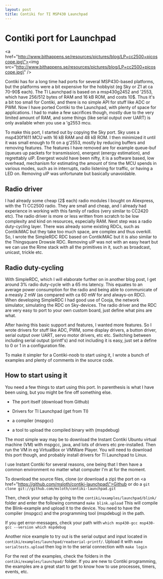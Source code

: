 ```yaml
---
layout: post
title: Contiki for TI MSP430 Launchpad
---
```



# Contiki port for Launchpad


<a href=\"http://www.bithappens.se/resources/pictures/blog/LP+cc2500+picoscope.jpg\"><img src=\"http://www.bithappens.se/resources/pictures/blog/LP+cc2500+picoscope.jpg\" /></a>

Contiki has for a long time had ports for several MSP430-based platforms, but the platforms were a bit expensive for the hobbyist (eg Sky or Z1 at ca 70-90$ each). The TI Launchpad is based on a msp430g2452 and \'2553, which have 256/512 bytes of RAM and 16 kB ROM, and costs 10$. Thus it\'s a bit too small for Contiki, and there is no simple API for stuff like ADC or PWM. Now I have ported Contiki to the Launchpad, with plenty of space for applications. I had to make a few sacrifices though, mostly due to the very limited amount of RAM, and some things (like serial output over UART) is only available when you use a \'g2553 mcu.

<!--more-->
To make this port, I started out by copying the Sky port. Sky uses a msp430f1611 MCU with 16 kB RAM and 48 kB ROM. I then minimized it until it was small enough to fit on a g\'2553, mostly by reducing buffers and removing features. The features I have removed are for example queue-buf (queues up packets for transmission), energest (energy estimation), and regrettably uIP. Energest would have been nifty, it is a software based, low overhead, mechanism for estimating the amount of time the MCU spends in various modes, such as in interrupts, radio listening for traffic, or having a LED on. Removing uIP was unfortunate but basically unavoidable.


## Radio driver

I had already some cheap (2$ each) radio modules I bought on Aliexpress, with the TI CC2500 radio. They are small and cheap, and I already had experience in working with this family of radios (very similar to CC2420 etc). The radio driver is more or less written from scratch to be low complexity and kind on resources, especially RAM. Next step was a radio duty-cycling layer. There was already some existing RDCs, such as ContikiMAC but they take too much space, are complex and thus overkill. So, I wrote the SimpleRDC RDC based on ContikiMAC but it is also similar to the Thingsquare Drowsie RDC. Removing uIP was not with an easy heart but we can use the Rime stack with all the primitives in it, such as broadcast, unicast, trickle etc.


## Radio duty-cycling

With SimpleRDC, which I will elaborate further on in another blog post, I get around 3% radio duty-cycle with a 65 ms latency. This equates to an average power consumption for the radio and being able to communicate of a measly 2 mW (as compared with ca 60 mW for and always-on RDC). When developing SimpleRDC I had good use of Cooja, the network simulator, simulating the RDC on Sky-devices. The radio driver and the RDC are very easy to port to your own custom board, just define what pins are what.

After having this basic support and features, I wanted more features. So I wrote drivers for stuff like ADC, PWM, some display drivers, a button driver, serial output over UART, servo motor drivers, etc etc. Switching between including serial output (printf\'s) and not including it is easy, just set a define to 0 or 1 in a configuration file.

To make it simpler for a Contiki-noob to start using it, I wrote a bunch of examples and plenty of comments in the source code.


## How to start using it


You need a few things to start using this port. In parenthesis is what I have been using, but you might be fine off something else.




* The port itself (download from Github)

* Drivers for TI Launchpad (get from TI)

* a compiler (mspgcc)

* a tool to upload the compiled binary with (mspdebug)





The most simple way may be to download the Instant Contiki Ubuntu virtual machine (VM) with mspgcc, java, and lots of drivers etc pre-installed. Then run the VM in eg VirtualBox or VMWare Player. You will need to download this port though, and probably install drivers for TI Launchpad to Linux.

I use Instant Contiki for several reasons, one being that I then have a common environment no matter what computer I\'m at for the moment.

To download the source files, clone (or download a zip) the port on <a href=\"https://github.com/msloth/contiki-launchpad\">Github</a> or do a 
`
  git clone git://github.com/msloth/contiki-launchpad.git
`

Then, check your setup by going to the `contiki/examples/launchpad/blink/` folder and enter the following command
`
  make blink.upload
`
This will compile the Blink-example and upload it to the device. You need to have the compiler (mspgcc) and the programming tool (mspdebug) in the path.

If you get error-messages, check your path with
`
  which msp430-gcc
  msp430-gcc --version
  which mspdebug
`

Another nice example to try out is the serial output and input located in `contiki/examples/launchpad/readserial-printf/`. Upload it with
`
  make serialtests.upload
`
then log in to the serial connection with
`
  make login
`

For the rest of the examples, check the folders in the `contiki/examples/launchpad/` folder. If you are new to Contiki programming, the examples are a great start to get to know how to use processes, timers, events, etc.
